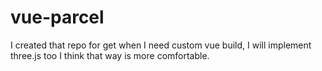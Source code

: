 # vue-parcel
I created that repo for get when I need custom vue build, I will implement three.js too I think that way is more comfortable.
